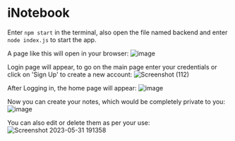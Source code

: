 # iNotebook
Enter `npm start` in the terminal, also open the file named backend and enter `node index.js` to start the app.

A page like this will open in your browser:
![image](https://github.com/vinnu9112/inotebook/assets/111413210/83802adc-e9ff-4eee-80a9-f44bab71e26d)

Login page will appear, to go on the main page enter your credentials or click on 'Sign Up' to create a new account:
![Screenshot (112)](https://github.com/vinnu9112/inotebook/assets/111413210/8e73f934-7c97-496c-8ea7-c771a7e8de12)

After Logging in, the home page will appear:
![image](https://github.com/vinnu9112/inotebook/assets/111413210/eefe39f8-9d88-4c9c-ad64-ae8ae0b1f3f7)

Now you can create your notes, which would be completely private to you:
![image](https://github.com/vinnu9112/inotebook/assets/111413210/cda3a527-c858-4208-b43e-989554063794)

You can also edit or delete them as per your use:
![Screenshot 2023-05-31 191358](https://github.com/vinnu9112/inotebook/assets/111413210/f9a31650-a6a5-468f-995e-8c1d12a8e5c6)

 

